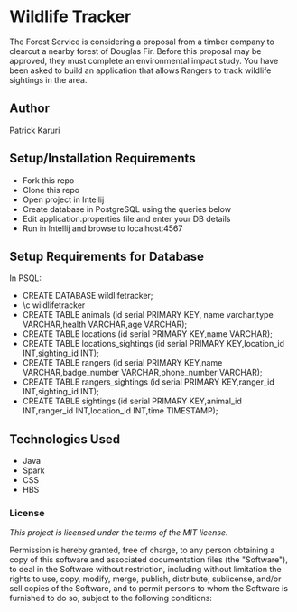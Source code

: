 # Wildlife Tracker

The Forest Service is considering a proposal from a timber company to clearcut a nearby forest of Douglas Fir. Before this proposal may be approved, they must complete an environmental impact study. You have been asked to build an application that allows Rangers to track wildlife sightings in the area.

## Author
Patrick Karuri

## Setup/Installation Requirements
* Fork this repo
* Clone this repo 
* Open project in Intellij
* Create database in PostgreSQL using the queries below
* Edit application.properties file and enter your DB details
* Run in Intellij and browse to localhost:4567

## Setup Requirements for Database
In PSQL:
* CREATE DATABASE wildlifetracker;
* \c wildlifetracker
* CREATE TABLE animals (id serial PRIMARY KEY, name varchar,type VARCHAR,health VARCHAR,age VARCHAR);
* CREATE TABLE locations (id serial PRIMARY KEY,name VARCHAR);
* CREATE TABLE locations_sightings (id serial PRIMARY KEY,location_id INT,sighting_id INT);
* CREATE TABLE rangers (id serial PRIMARY KEY,name VARCHAR,badge_number VARCHAR,phone_number VARCHAR);
* CREATE TABLE rangers_sightings (id serial PRIMARY KEY,ranger_id INT,sighting_id INT);
* CREATE TABLE sightings (id serial PRIMARY KEY,animal_id INT,ranger_id INT,location_id INT,time TIMESTAMP);

## Technologies Used
* Java
* Spark
* CSS
* HBS

### License
*This project is licensed under the terms of the MIT license.*

Permission is hereby granted, free of charge, to any person obtaining a copy of this software and associated documentation files (the "Software"), to deal in the Software without restriction, including without limitation the rights to use, copy, modify, merge, publish, distribute, sublicense, and/or sell copies of the Software, and to permit persons to whom the Software is furnished to do so, subject to the following conditions:
